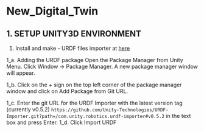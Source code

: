 # New_Digital_Twin
## 1. SETUP UNITY3D ENVIRONMENT
1. Install and make - URDF files importer at [here](https://github.com/Unity-Technologies/URDF-Importer)

1_a. Adding the URDF package
Open the Package Manager from Unity Menu. Click Window -> Package Manager. A new package manager window will appear.

1_b. Click on the + sign on the top left corner of the package manager window and click on Add Package from Git URL.

1_c. Enter the git URL for the URDF Importer with the latest version tag (currently v0.5.2)
``` https://github.com/Unity-Technologies/URDF-Importer.git?path=/com.unity.robotics.urdf-importer#v0.5.2 ``` 
in the text box and press Enter.
1_d. Click Import URDF


